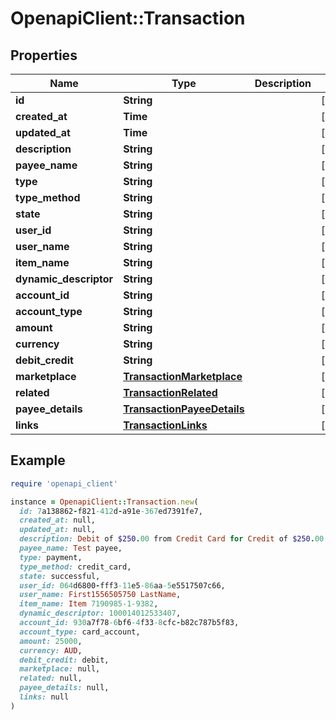 # OpenapiClient::Transaction

## Properties

| Name | Type | Description | Notes |
| ---- | ---- | ----------- | ----- |
| **id** | **String** |  | [optional] |
| **created_at** | **Time** |  | [optional] |
| **updated_at** | **Time** |  | [optional] |
| **description** | **String** |  | [optional] |
| **payee_name** | **String** |  | [optional] |
| **type** | **String** |  | [optional] |
| **type_method** | **String** |  | [optional] |
| **state** | **String** |  | [optional] |
| **user_id** | **String** |  | [optional] |
| **user_name** | **String** |  | [optional] |
| **item_name** | **String** |  | [optional] |
| **dynamic_descriptor** | **String** |  | [optional] |
| **account_id** | **String** |  | [optional] |
| **account_type** | **String** |  | [optional] |
| **amount** | **String** |  | [optional] |
| **currency** | **String** |  | [optional] |
| **debit_credit** | **String** |  | [optional] |
| **marketplace** | [**TransactionMarketplace**](TransactionMarketplace.md) |  | [optional] |
| **related** | [**TransactionRelated**](TransactionRelated.md) |  | [optional] |
| **payee_details** | [**TransactionPayeeDetails**](TransactionPayeeDetails.md) |  | [optional] |
| **links** | [**TransactionLinks**](TransactionLinks.md) |  | [optional] |

## Example

```ruby
require 'openapi_client'

instance = OpenapiClient::Transaction.new(
  id: 7a138862-f821-412d-a91e-367ed7391fe7,
  created_at: null,
  updated_at: null,
  description: Debit of $250.00 from Credit Card for Credit of $250.00 to Item,
  payee_name: Test payee,
  type: payment,
  type_method: credit_card,
  state: successful,
  user_id: 064d6800-fff3-11e5-86aa-5e5517507c66,
  user_name: First1556505750 LastName,
  item_name: Item 7190985-1-9382,
  dynamic_descriptor: 100014012533407,
  account_id: 930a7f78-6bf6-4f33-8cfc-b82c787b5f83,
  account_type: card_account,
  amount: 25000,
  currency: AUD,
  debit_credit: debit,
  marketplace: null,
  related: null,
  payee_details: null,
  links: null
)
```

